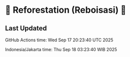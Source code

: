 
# 🌳 Reforestation (Reboisasi) 🌲

## Last Updated

GitHub Actions time: Wed Sep 17 20:23:40 UTC 2025

Indonesia/Jakarta time: Thu Sep 18 03:23:40 WIB 2025

